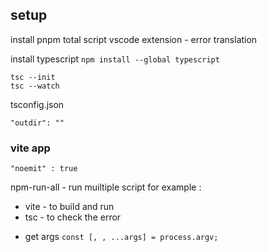 ## setup

install pnpm
total script vscode extension - error translation

install typescript `npm install --global typescript`

```shell
tsc --init
tsc --watch
```

tsconfig.json

```
"outdir": ""
```

### vite app

```
"noemit" : true
```

npm-run-all - run muiltiple script
for example :

- vite - to build and run
- tsc - to check the error

* get args `const [, , ...args] = process.argv;`
